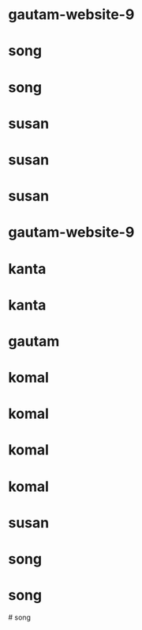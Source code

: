 # gautam-website-9
# song
# song
# susan
# susan
# susan
# gautam-website-9
# kanta
# kanta
# gautam
# komal
# komal
# komal
# komal
# susan
# song
# song
#   s o n g  
 